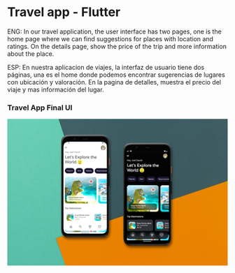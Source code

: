 # Travel app - Flutter

ENG: In our travel application, the user interface has two pages, one is the home page where we can find suggestions for places with location and ratings. On the details page, show the price of the trip and more information about the place.

ESP: En nuestra aplicacion de viajes, la interfaz de usuario tiene dos páginas, una es el home donde podemos encontrar sugerencias de lugares con ubicación y valoración. En la pagina de detalles, muestra el precio del viaje y mas información del lugar.

### Travel App Final UI

![UI](UI.jpg)
